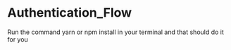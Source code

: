# Authentication_Flow
Run the command yarn or npm install in your terminal and that should do it for you


